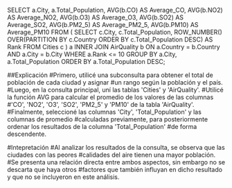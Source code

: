 SELECT 
 a.City, 
 a.Total_Population, 
 AVG(b.CO) AS Average_CO, 
 AVG(b.NO2) AS Average_NO2, 
 AVG(b.O3) AS Average_O3, 
 AVG(b.SO2) AS Average_SO2, 
 AVG(b.PM2_5) AS Average_PM2_5, 
 AVG(b.PM10) AS Average_PM10 
FROM 
 (
    SELECT 
      c.City, 
      c.Total_Population, 
      ROW_NUMBER() OVER(PARTITION BY c.Country ORDER BY c.Total_Population DESC) AS Rank 
    FROM 
      Cities c
 ) a 
INNER JOIN 
 AirQuality b 
ON 
 a.Country = b.Country AND a.City = b.City 
WHERE 
 a.Rank <= 10 
GROUP BY 
 a.City, 
 a.Total_Population 
ORDER BY 
 a.Total_Population DESC;


 ##Explicación
 #Primero, utilicé una subconsulta para obtener el total de población de cada ciudad y asignar 
 #un rango según la población y el país. 
 #Luego, en la consulta principal, uní las tablas 'Cities' y 'AirQuality'.
 #Utilicé la función AVG para calcular el promedio de los valores de las columnas 
 #'CO', 'NO2', 'O3', 'SO2', 'PM2_5' y 'PM10' de la tabla 'AirQuality'.
 #Finalmente, seleccioné las columnas 'City', 'Total_Population' y las columnas de promedio 
 #calculadas previamente, para posteriormente ordenar los resultados de la columna 'Total_Population' 
 #de forma descendente.

 #Intepretación
 #Al analizar los resultados de la consulta, se observa que las ciudades con las peores
 #calidades del aire tienen una mayor población. 
 #Se presenta una relación directa entre ambos aspectos, sin embargo no se descarta que haya otros 
 #factores que también influyan en dicho resultado y que no se incluyeron en este análisis.